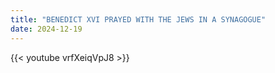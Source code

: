 ```yaml
---
title: "BENEDICT XVI PRAYED WITH THE JEWS IN A SYNAGOGUE"
date: 2024-12-19
---
```


{{< youtube vrfXeiqVpJ8 >}}
